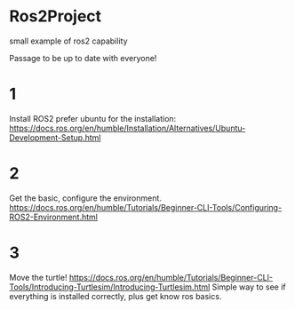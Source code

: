 # Ros2Project
small example of ros2 capability

Passage to be up to date with everyone!

# 1 
Install ROS2
prefer ubuntu for the installation:
https://docs.ros.org/en/humble/Installation/Alternatives/Ubuntu-Development-Setup.html

# 2 
Get the basic, configure the environment.
https://docs.ros.org/en/humble/Tutorials/Beginner-CLI-Tools/Configuring-ROS2-Environment.html

# 3 
Move the turtle!
https://docs.ros.org/en/humble/Tutorials/Beginner-CLI-Tools/Introducing-Turtlesim/Introducing-Turtlesim.html
Simple way to see if everything is installed correctly, plus get know ros basics.


